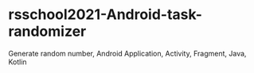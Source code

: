 # rsschool2021-Android-task-randomizer
 Generate random number, Android Application, Activity, Fragment, Java, Kotlin
